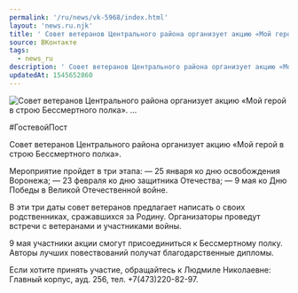 ```yaml
---
permalink: '/ru/news/vk-5968/index.html'
layout: 'news.ru.njk'
title: ' Совет ветеранов Центрального района организует акцию «Мой герой в строю Бессмертного полка». …'
source: ВКонтакте
tags:
  - news_ru
description: ' Совет ветеранов Центрального района организует акцию «Мой герой в строю Бессмертного полка». …'
updatedAt: 1545652860
---
```

![ Совет ветеранов Центрального района организует акцию «Мой герой в строю Бессмертного полка». …](https://sun9-69.userapi.com/impf/c851528/v851528060/73e00/5eHSHPLJA24.jpg?size=900x600&quality=96&proxy=1&sign=0dfd7941db899344dcc0898ced8f919d&c_uniq_tag=EKI1NIJIPtcuoXwFzDcHKe8YwsP5tdXzH8fiHkuWTc8&type=album)

#ГостевойПост

Совет ветеранов Центрального района организует акцию «Мой герой в строю Бессмертного полка».

Мероприятие пройдет в три этапа:
— 25 января ко дню освобождения Воронежа;
— 23 февраля ко дню защитника Отечества;
— 9 мая ко Дню Победы в Великой Отечественной войне.

В эти три даты совет ветеранов предлагает написать о своих родственниках, сражавшихся за Родину. Организаторы проведут встречи с ветеранами и участниками войны.

9 мая участники акции смогут присоединиться к Бессмертному полку. Авторы лучших повествований получат благодарственные дипломы.

Если хотите принять участие, обращайтесь к Людмиле Николаевне: Главный корпус, ауд. 256, тел. +7(473)220-82-97.
